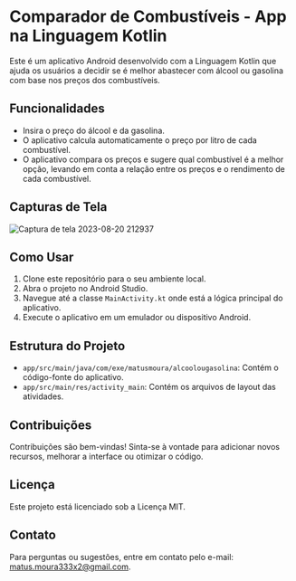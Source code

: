 # Comparador de Combustíveis - App na Linguagem Kotlin

Este é um aplicativo Android desenvolvido com a Linguagem Kotlin que ajuda os usuários a decidir se é melhor abastecer com álcool ou gasolina com base nos preços dos combustíveis.

## Funcionalidades

- Insira o preço do álcool e da gasolina.
- O aplicativo calcula automaticamente o preço por litro de cada combustível.
- O aplicativo compara os preços e sugere qual combustível é a melhor opção, levando em conta a relação entre os preços e o rendimento de cada combustível.

## Capturas de Tela

![Captura de tela 2023-08-20 212937](https://github.com/MatusMoura2/App-Alcool-ou-Gasolina-Kotlin/assets/137653720/76a20cd1-c2db-488b-a697-1e9ca727fe97)

## Como Usar

1. Clone este repositório para o seu ambiente local.
2. Abra o projeto no Android Studio.
3. Navegue até a classe `MainActivity.kt` onde está a lógica principal do aplicativo.
4. Execute o aplicativo em um emulador ou dispositivo Android.

## Estrutura do Projeto

- `app/src/main/java/com/exe/matusmoura/alcoolougasolina`: Contém o código-fonte do aplicativo.
- `app/src/main/res/activity_main`: Contém os arquivos de layout das atividades.

## Contribuições

Contribuições são bem-vindas! Sinta-se à vontade para adicionar novos recursos, melhorar a interface ou otimizar o código.

## Licença

Este projeto está licenciado sob a Licença MIT.

## Contato

Para perguntas ou sugestões, entre em contato pelo e-mail: matus.moura333x2@gmail.com.
